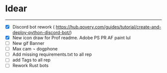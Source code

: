 # Idear

---


- [x] Discord bot rework (
https://hub.qovery.com/guides/tutorial/create-and-deploy-python-discord-bot/)
- [x] New icon draw for Prof readme. Adobe PS PR AF paint lul
- [ ] New gif Banner 
- [ ] Max cam ¬ dogphone
- [ ] Add missing requirements.txt to all rep
- [ ] add Tags to all rep
- [ ] Rework Rust bots

